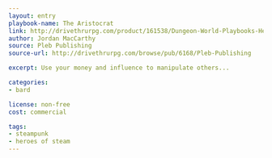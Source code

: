 ```yaml
---
layout: entry
playbook-name: The Aristocrat
link: http://drivethrurpg.com/product/161538/Dungeon-World-Playbooks-Heroes-of-Steam-Bundle
author: Jordan MacCarthy
source: Pleb Publishing
source-url: http://drivethrurpg.com/browse/pub/6168/Pleb-Publishing

excerpt: Use your money and influence to manipulate others...

categories:
- bard

license: non-free
cost: commercial

tags:
- steampunk
- heroes of steam
---
```

